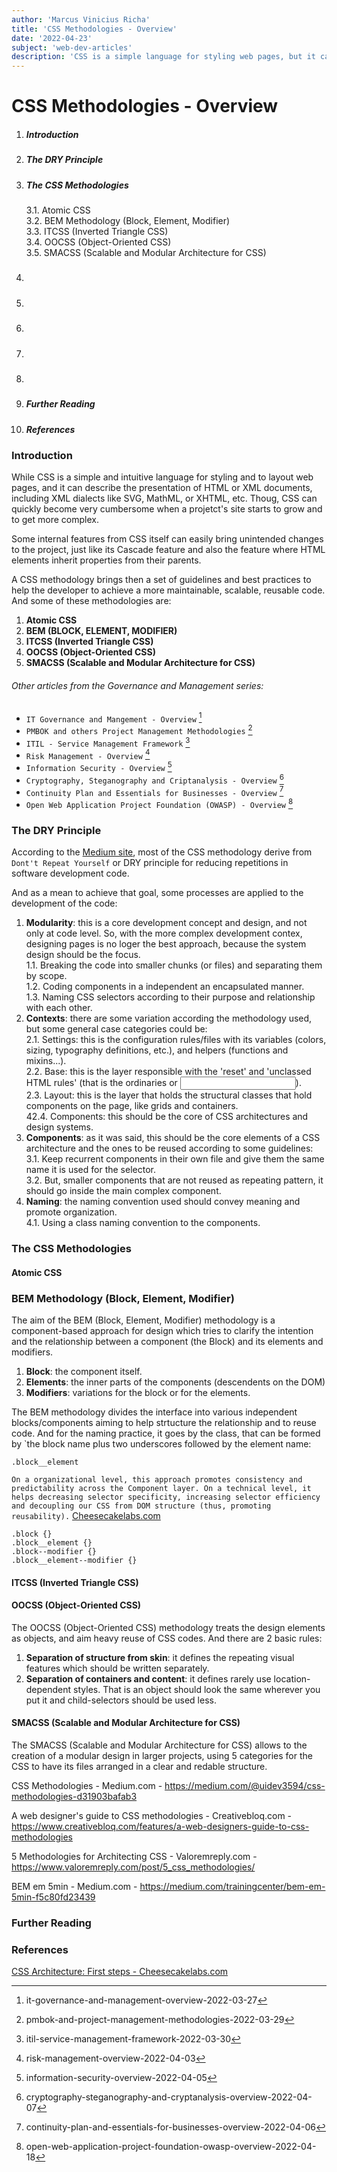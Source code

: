 ```yaml
---
author: 'Marcus Vinicius Richa'
title: 'CSS Methodologies - Overview'
date: '2022-04-23'
subject: 'web-dev-articles'
description: 'CSS is a simple language for styling web pages, but it can quickly become very cumbersome when a projetcts site starts to grow. Some internal features from CSS itself can easily bring unintended changes to the project, just like its Cascade feature or the process where elements inherit properties from their parents. A CSS methodology brings then a set of guidelines and best practices to help the developer to achieve a more maintainable, scalable, reusable code. And some of these methodologies are: BEM, OOCSS, SMACSS, Atomic CSS, ITCSS, etc.'
---
```


# CSS Methodologies - Overview

1. ##### Introduction  
2. ##### The DRY Principle
3. ##### The CSS Methodologies
	3.1. Atomic CSS    
	3.2. BEM Methodology (Block, Element, Modifier)    
	3.3. ITCSS (Inverted Triangle CSS)   
	3.4. OOCSS (Object-Oriented CSS)    
	3.5. SMACSS (Scalable and Modular Architecture for CSS)
4. ##### 
5. ##### 
6. ##### 
7. #####  
8. ##### 
9. ##### Further Reading
10. ##### References

### Introduction
 
While CSS is a simple and intuitive language for styling and to layout web pages, and it can describe the presentation of HTML or XML documents, including XML dialects like SVG, MathML, or XHTML, etc. Thoug, CSS can quickly become very cumbersome when a projetct's site starts to grow and to get more complex.


Some internal features from CSS itself can easily bring unintended changes to the project, just like its Cascade feature and also the feature where HTML elements inherit properties from their parents.


A CSS methodology brings then a set of guidelines and best practices to help the developer to achieve a more maintainable, scalable, reusable code. And some of these methodologies are:

1. **Atomic CSS**
2. **BEM (BLOCK, ELEMENT, MODIFIER)**
3. **ITCSS (Inverted Triangle CSS)**
4. **OOCSS (Object-Oriented CSS)**
5. **SMACSS (Scalable and Modular Architecture for CSS)**



###### Other articles from the Governance and Management series:
- `IT Governance and Mangement - Overview` [^1]
- `PMBOK and others Project Management Methodologies` [^2]
- `ITIL - Service Management Framework` [^3]
- `Risk Management - Overview` [^4]
- `Information Security - Overview` [^5]
- `Cryptography, Steganography and Criptanalysis - Overview` [^6]
- `Continuity Plan and Essentials for Businesses - Overview` [^7]     
- `Open Web Application Project Foundation (OWASP) - Overview` [^8]


### The DRY Principle

According to the [Medium site](https://medium.com/@uidev3594/css-methodologies-d31903bafab3), most of the CSS methodology derive from `Dont't Repeat Yourself` or DRY principle for reducing repetitions in software development code.


And as a mean to achieve that goal, some processes are applied to the development of the code:

1. **Modularity**: this is a core development concept and design, and not only at code level. So, with the more complex development contex, designing pages is no loger the best approach, because the system design should be the focus.   
    1.1. Breaking the code into smaller chunks (or files) and separating them by scope.   
    1.2. Coding components in a independent an encapsulated manner.   
    1.3. Naming CSS selectors according to their purpose and relationship with each other.
2. **Contexts**: there are some variation according the methodology used, but some general case categories could be:   
    2.1. Settings: this is the configuration rules/files with its variables (colors, sizing, typography definitions, etc.), and helpers (functions and mixins...).   
    2.2. Base: this is the layer responsible with the 'reset' and 'unclassed HTML rules' (that is the ordinaries <a> or <input>).    
    2.3. Layout: this is the layer that holds the structural classes that hold components on the page, like grids and containers.   
    42.4. Components: this should be the core of CSS architectures and design systems.
3. **Components**: as it was said, this should be the core elements of a CSS architecture and the ones to be reused according to some guidelines:    
    3.1. Keep recurrent components in their own file and give them the same name it is used for the selector.   
    3.2. But, smaller components that are not reused as repeating pattern, it should go inside the main complex component.
4. **Naming**: the naming convention used should convey meaning and promote organization.    
    4.1. Using a class naming convention to the components.



### The CSS Methodologies


#### Atomic CSS    
	
	
	

### BEM Methodology (Block, Element, Modifier)

The aim of the BEM (Block, Element, Modifier) methodology is a component-based approach for design which tries to clarify the intention and the relationship between a component (the Block) and its elements and modifiers.

1. **Block**: the component itself.
2. **Elements**: the inner parts of the components (descendents on the DOM)
3. **Modifiers**: variations for the block or for the elements.


The BEM methodology divides the interface into various independent blocks/components aiming to help strtucture the relationship and to reuse code. And for the naming practice, it goes by the class, that can be formed by `the block name plus two underscores followed by the element name:

```
.block__element
```


`On a organizational level, this approach promotes consistency and predictability across the Component layer. On a technical level, it helps decreasing selector specificity, increasing selector efficiency and decoupling our CSS from DOM structure (thus, promoting reusability).`  [Cheesecakelabs.com](https://cheesecakelabs.com/blog/css-architecture-first-steps/)
    
    
```
.block {}
.block__element {}
.block--modifier {}
.block__element--modifier {}
```
    
    
    
#### ITCSS (Inverted Triangle CSS)
	
	
	
	
#### OOCSS (Object-Oriented CSS)

The OOCSS (Object-Oriented CSS) methodology treats the design elements as objects, and aim heavy reuse of CSS codes. And there are 2 basic rules:

1. **Separation of structure from skin**: it defines the repeating visual features which should be written separately.
2. **Separation of containers and content**: it defines rarely use location-dependent styles. That is an object should look the same wherever you put it and child-selectors should be used less.



#### SMACSS (Scalable and Modular Architecture for CSS)
    
The SMACSS (Scalable and Modular Architecture for CSS) allows to the creation of a modular design in larger projects, using 5 categories for the CSS to have its files arranged in a clear and redable structure.
    
    
    
    
    
    
    
    
    
    
    
    


CSS Methodologies - Medium.com - https://medium.com/@uidev3594/css-methodologies-d31903bafab3

A web designer's guide to CSS methodologies - Creativebloq.com - https://www.creativebloq.com/features/a-web-designers-guide-to-css-methodologies

5 Methodologies for Architecting CSS - Valoremreply.com - https://www.valoremreply.com/post/5_css_methodologies/

BEM em 5min - Medium.com - https://medium.com/trainingcenter/bem-em-5min-f5c80fd23439

### Further Reading



[]()

### References

[CSS Architecture: First steps - Cheesecakelabs.com](https://cheesecakelabs.com/blog/css-architecture-first-steps/)


[]()


[^1]:it-governance-and-management-overview-2022-03-27

[^2]:pmbok-and-project-management-methodologies-2022-03-29

[^3]:itil-service-management-framework-2022-03-30

[^4]:risk-management-overview-2022-04-03

[^5]:information-security-overview-2022-04-05

[^6]:cryptography-steganography-and-cryptanalysis-overview-2022-04-07

[^7]:continuity-plan-and-essentials-for-businesses-overview-2022-04-06

[^8]:open-web-application-project-foundation-owasp-overview-2022-04-18


